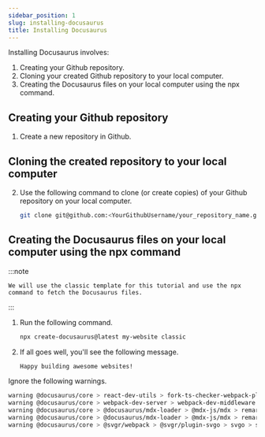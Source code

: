 ```yaml
---
sidebar_position: 1
slug: installing-docusaurus
title: Installing Docusaurus 
---
```


Installing Docusaurus involves:
1. Creating your Github repository.
2. Cloning your created Github repository to your local computer.
3. Creating the Docusaurus files on your local computer using the npx command.


## Creating your Github repository

1. Create a new repository in Github.

## Cloning the created repository to your local computer

2. Use the following command to clone (or create copies) of your Github repository on your local computer.
    
    ```bash
    git clone git@github.com:<YourGithubUsername/your_repository_name.git
    ```

## Creating the Docusaurus files on your local computer using the npx command

:::note

    We will use the classic template for this tutorial and use the npx 
    command to fetch the Docusaurus files.

:::


1. Run the following command.

    ```bash
    npx create-docusaurus@latest my-website classic
    ```

2. If all goes well, you'll see the following message.

    ```bash
    Happy building awesome websites!
    ```

Ignore the following warnings. 

```bash
warning @docusaurus/core > react-dev-utils > fork-ts-checker-webpack-plugin > memfs@3.6.0: this will be v4
warning @docusaurus/core > webpack-dev-server > webpack-dev-middleware > memfs@3.6.0: this will be v4
warning @docusaurus/core > @docusaurus/mdx-loader > @mdx-js/mdx > remark-mdx > @babel/plugin-proposal-object-rest-spread@7.12.1: This proposal has been merged to the ECMAScript standard and thus this plugin is no longer maintained. Please use @babel/plugin-transform-object-rest-spread instead.
warning @docusaurus/core > @docusaurus/mdx-loader > @mdx-js/mdx > remark-parse > trim@0.0.1: Use String.prototype.trim() instead
warning @docusaurus/core > @svgr/webpack > @svgr/plugin-svgo > svgo > stable@0.1.8: Modern JS already guarantees Array#sort() is a stable sort, so this library is deprecated. See the compatibility table on MDN: https://developer.mozilla.org/en-US/docs/Web/JavaScript/Reference/Global_Objects/Array/sort#browser_compatibility
```